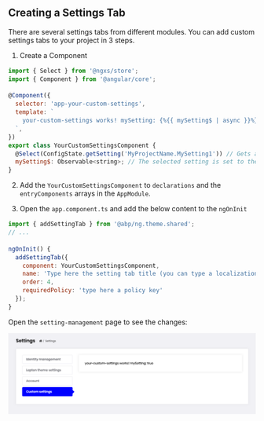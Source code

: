 ## Creating a Settings Tab

There are several settings tabs from different modules. You can add custom settings tabs to your project in 3 steps.

1. Create a Component

```js
import { Select } from '@ngxs/store';
import { Component } from '@angular/core';

@Component({
  selector: 'app-your-custom-settings',
  template: `
    your-custom-settings works! mySetting: {%{{ mySetting$ | async }}%}
  `,
})
export class YourCustomSettingsComponent {
  @Select(ConfigState.getSetting('MyProjectName.MySetting1')) // Gets a setting. MyProjectName.MySetting1 is a setting key.
  mySetting$: Observable<string>; // The selected setting is set to the mySetting variable as Observable.
}
```

2. Add the `YourCustomSettingsComponent` to `declarations` and the `entryComponents` arrays in the `AppModule`.

3. Open the `app.component.ts` and add the below content to the `ngOnInit`

```js
import { addSettingTab } from '@abp/ng.theme.shared';
// ...

ngOnInit() {
  addSettingTab({
    component: YourCustomSettingsComponent,
    name: 'Type here the setting tab title (you can type a localization key, e.g: AbpAccount::Login',
    order: 4,
    requiredPolicy: 'type here a policy key'
  });
}
```

Open the `setting-management` page to see the changes:

![Custom Settings Tab](./images/custom-settings.png)
